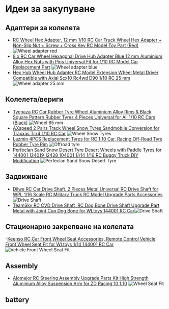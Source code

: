 # Идеи за закупуване
## Адаптери за колелета
- [RC Wheel Hex Adapter, 12 mm 1/10 RC Car Truck Wheel Hex Adapter + Non-Slip Nut + Screw + Cross Key RC Model Toy Part (Red)](https://www.amazon.de/-/en/Wheel-Adapter-Truck-Non-Slip-Screw/dp/B097C5C4CQ/ref=sr_1_54?crid=36V0HAJLFVUAK&keywords=rc%2Bcar%2Bersatzteile%2Brad&qid=1675192076&sprefix=rc%2Bcar%2Bspare%2Bparts%2Bwheel%2Caps%2C121&sr=8-54&th=1) ![Wheel adapter red](./to_buy_images/adapters_12mm_red.jpg)
- [8 x RC Car Wheel Hexagonal Drive Hub Adapter Blue 12 mm Aluminium Alloy Hex Nuts with Pins Universal Fit for 1/10 RC Model Car Replacement Part](https://www.amazon.de/Hexagonal-Adapter-Aluminium-Universal-Replacement/dp/B08KCY65CJ/ref=sr_1_36_sspa?crid=36V0HAJLFVUAK&keywords=rc+car+ersatzteile+rad&qid=1675194065&sprefix=rc+car+spare+parts+wheel%2Caps%2C121&sr=8-36-spons&sp_csd=d2lkZ2V0TmFtZT1zcF9tdGY&psc=1) ![Wheel adapter blue](./to_buy_images/adapters_12mm_blue.jpg)
- [Hex Hub Wheel Hub Adapter RC Model Extension Wheel Metal Driver Compatible with Axial Scx10 Rc4wd D90 1/10 RC 25 mm](https://www.amazon.de/Wheel-Adapter-Extension-Driver-Compatible/dp/B09LCTR571/ref=sr_1_3_sspa?crid=1SKI4DLNBKRA1&keywords=RC4WD+SCX10+D90+Funkgesteuertes+%28RC%29&qid=1675195786&s=toys&sprefix=rc4wd+scx10+d90+%2Ctoys%2C98&sr=1-3-spons&sp_csd=d2lkZ2V0TmFtZT1zcF9hdGY&psc=1&smid=ANOQZ0SYCP3SO)![Wheel adapter 25 mm](./to_buy_images/adapters_12mm_25mm.jpg)
## Колелета/вериги
- [Tyenaza RC Car Rubber Tyre Wheel Aluminium Alloy Rims & Black Square Pattern Rubber Tyres 4 Pieces Universal for All 1/10 RC Cars (Black)](https://www.amazon.de/Tyenaza-Rubber-Aluminium-Pattern-Universal/dp/B099DV8RGS/ref=sr_1_34_sspa?crid=36V0HAJLFVUAK&keywords=rc%2Bcar%2Bersatzteile%2Brad&qid=1675192076&sprefix=rc%2Bcar%2Bspare%2Bparts%2Bwheel%2Caps%2C121&sr=8-34-spons&sp_csd=d2lkZ2V0TmFtZT1zcF9tdGY&smid=A3CQAZL0O20ZD7&th=1) ![Wheel 85 mm](./to_buy_images/wheel_85mm.jpg)
- [AXspeed 2 Pairs Track Wheel Snow Tyres Sandmobile Conversion for Traxxas Trx4 1/10 RC Car](https://www.amazon.de/-/en/AXspeed-Pairs-Sandmobile-Conversion-Traxxas/dp/B0831JLG4P/ref=sr_1_50?crid=1V79CD1UG6ARC&keywords=rc%2Bauto%2Bschnee&qid=1675188101&sprefix=rc%2Bcar%2Bsnow%2Caps%2C108&sr=8-50&th=1) ![Wheel Snow Tyres](./to_buy_images/track_wheel_snow.jpg)
- [Lazmin 4PCS Replacement Tyres for RC 1:10 Car, Racing Off-Road Tyre Rubber Tyre Rim](https://www.amazon.de/-/en/Lazmin-4PCS-Replacement-Tyres-RC/dp/B07X2Q92WP/ref=sr_1_28?crid=3PJXD7PRRAA1W&keywords=1%2F10+rc+winterreifen&qid=1675280249&sprefix=1%2F10+rc+winter+tires%2Caps%2C117&sr=8-28) ![Offroad tyre](./to_buy_images/wheel_2.jpg)
- [Perfeclan Sand Snow Desert Tyre Desert Wheels with Paddle Tyres for 144001 124019 12428 104001 1//14 1/16 RC Buggy Truck DIY Modification](https://www.amazon.de/-/en/Perfeclan-Desert-Wheels-Paddle-Modification/dp/B0B7B4FBD1/ref=sr_1_3?crid=39AVAY9T2Z5OB&keywords=rc+schneereifen&qid=1675280789&sprefix=rc+snow+tires%2Caps%2C102&sr=8-3) ![Perfeclan Sand Snow Desert Tyre](./to_buy_images/wheel_snow.jpg)
## Задвижване
- [Dilwe RC Car Drive Shaft, 2 Pieces Metal Universal RC Drive Shaft for WPL 1/16 Scale RC Military Truck RC Model Upgrade Parts Accessories](https://www.amazon.de/-/en/Pieces-Universal-Military-Upgrade-Accessories/dp/B07MQDRXF4/ref=pd_day0fbt_img_sccl_2/261-3067236-0783540?pd_rd_w=7Uv4X&content-id=amzn1.sym.e8249946-a819-4dfd-9616-63cfe1050ff1&pf_rd_p=e8249946-a819-4dfd-9616-63cfe1050ff1&pf_rd_r=1APVV2RH44J0WGC372BK&pd_rd_wg=p9x4R&pd_rd_r=7d59eb4b-8105-4123-a3d3-8647c8631e29&pd_rd_i=B07MQDRXF4&psc=1) ![Drive Shaft](./to_buy_images/driveshaft.jpg)
- [TeamSky RC CVD Drive Shaft, RC Dog Bone Drive Shaft Upgrade Part Metal with Joint Cup Dog Bone for WLtoys 144001 RC Car](https://www.amazon.de/-/en/TeamSky-Drive-Upgrade-WLtoys-144001/dp/B0B7HR7RPS/ref=d_pd_sbs_sccl_3_6/261-3067236-0783540?pd_rd_w=FVVs4&content-id=amzn1.sym.e240add7-999b-4e0b-8c0e-340ec2846a97&pf_rd_p=e240add7-999b-4e0b-8c0e-340ec2846a97&pf_rd_r=JSJ0XWGCKSGJ9C1AVQ91&pd_rd_wg=Xex0z&pd_rd_r=a9b48551-7d3d-427e-8986-0862268e9ec0&pd_rd_i=B0B7HR7RPS&psc=1)![Drive Shaft](./to_buy_images/driveshaft2.jpg)
## Стационарно закрепване на колелата
-[Keenso RC Car Front Wheel Seat Accessories, Remote Control Vehicle Front Wheel Seat Fit for WLtoys 1/14 144001 RC Car](https://www.amazon.de/-/en/Keenso-Accessories-Remote-Control-Vehicle/dp/B088NX69N5/ref=d_pd_sbs_sccl_2_5/261-3067236-0783540?pd_rd_w=rMRqg&content-id=amzn1.sym.e240add7-999b-4e0b-8c0e-340ec2846a97&pf_rd_p=e240add7-999b-4e0b-8c0e-340ec2846a97&pf_rd_r=MQ5TR2EY1N4NTVB65AB2&pd_rd_wg=hZ6GS&pd_rd_r=f86ac2d8-6479-468f-9c33-f2540bd5c7d9&pd_rd_i=B088NX69N5&psc=1) ![Vehicle Front Wheel Seat Fit](./to_buy_images/wheel_seat_red.jpg)
## Assembly
- [Alomejor RC Steering Assembly Upgrade Parts Kit High Strength Aluminium Alloy Suspension Arm for ZD Racing 10 1:10](https://www.amazon.de/-/en/Alomejor-Steering-Assembly-Aluminium-Suspension/dp/B0BJQ9J1NR/ref=sr_1_4?crid=3QSLECG0Y2SAN&keywords=RC%2BQuerlenker&qid=1675195198&s=toys&sprefix=rc%2Bsuspension%2Barm%2Ctoys%2C98&sr=1-4&th=1) ![Wheel Seat Fit](./to_buy_images/arms_assembly.jpg)
## battery
